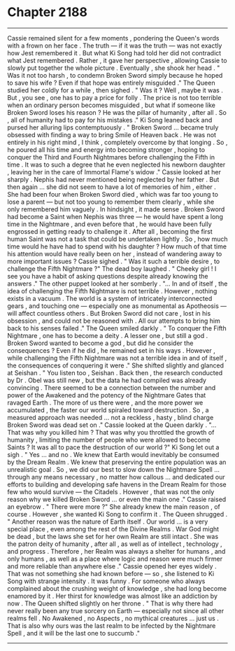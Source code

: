 
# Chapter 2188


---

Cassie remained silent for a few moments , pondering the Queen's words with a frown on her face . The truth — if it was the truth — was not exactly how Jest remembered it .
But what Ki Song had told her did not contradict what Jest remembered . Rather , it gave her perspective , allowing Cassie to slowly put together the whole picture . Eventually , she shook her head . " Was it not too harsh , to condemn Broken Sword simply because he hoped to save his wife ? Even if that hope was entirely misguided ."
The Queen studied her coldly for a while , then sighed . " Was it ? Well , maybe it was . But , you see , one has to pay a price for folly . The price is not too terrible when an ordinary person becomes misguided , but what if someone like Broken Sword loses his reason ? He was the pillar of humanity , after all . So , all of humanity had to pay for his mistakes ."
Ki Song leaned back and pursed her alluring lips contemptuously .
" Broken Sword … became truly obsessed with finding a way to bring Smile of Heaven back . He was not entirely in his right mind , I think , completely overcome by that longing . So , he poured all his time and energy into becoming stronger , hoping to conquer the Third and Fourth Nightmares before challenging the Fifth in time . It was to such a degree that he even neglected his newborn daughter , leaving her in the care of Immortal Flame's widow ."
Cassie looked at her sharply . Nephis had never mentioned being neglected by her father . But then again … she did not seem to have a lot of memories of him , either . She had been four when Broken Sword died , which was far too young to lose a parent — but not too young to remember them clearly , while she only remembered him vaguely . In hindsight , it made sense . Broken Sword had become a Saint when Nephis was three — he would have spent a long time in the Nightmare , and even before that , he would have been fully engrossed in getting ready to challenge it . After all , becoming the first human Saint was not a task that could be undertaken lightly . So , how much time would he have had to spend with his daughter ? How much of that time his attention would have really been on her , instead of wandering away to more important issues ? Cassie sighed . " Was it such a terrible desire , to challenge the Fifth Nightmare ?"
The dead boy laughed . " Cheeky girl ! I see you have a habit of asking questions despite already knowing the answers ."
The other puppet looked at her somberly . "... In and of itself , the idea of challenging the Fifth Nightmare is not terrible . However , nothing exists in a vacuum . The world is a system of intricately interconnected gears , and touching one — especially one as monumental as Apotheosis — will affect countless others . But Broken Sword did not care , lost in his obsession , and could not be reasoned with . All our attempts to bring him back to his senses failed ."
The Queen smiled darkly . " To conquer the Fifth Nightmare , one has to become a deity . A lesser one , but still a god . Broken Sword wanted to become a god , but did he consider the consequences ? Even if he did , he remained set in his ways . However , while challenging the Fifth Nightmare was not a terrible idea in and of itself , the consequences of conquering it were ."
She shifted slightly and glanced at Seishan . " You listen too , Seishan . Back then , the research conducted by Dr . Obel was still new , but the data he had compiled was already convincing . There seemed to be a connection between the number and power of the Awakened and the potency of the Nightmare Gates that ravaged Earth . The more of us there were , and the more power we accumulated , the faster our world spiraled toward destruction . So , a measured approach was needed … not a reckless , hasty , blind charge Broken Sword was dead set on ."
Cassie looked at the Queen darkly .
"... That was why you killed him ? That was why you throttled the growth of humanity , limiting the number of people who were allowed to become Saints ? It was all to pace the destruction of our world ?"
Ki Song let out a sigh . " Yes … and no . We knew that Earth would inevitably be consumed by the Dream Realm . We knew that preserving the entire population was an unrealistic goal . So , we did our best to slow down the Nightmare Spell … through any means necessary , no matter how callous … and dedicated our efforts to building and developing safe havens in the Dream Realm for those few who would survive — the Citadels . However , that was not the only reason why we killed Broken Sword … or even the main one ."
Cassie raised an eyebrow . " There were more ?"
She already knew the main reason , of course . However , she wanted Ki Song to confirm it . The Queen shrugged . " Another reason was the nature of Earth itself . Our world … is a very special place , even among the rest of the Divine Realms . War God might be dead , but the laws she set for her own Realm are still intact . She was the patron deity of humanity , after all , as well as of intellect , technology , and progress . Therefore , her Realm was always a shelter for humans , and only humans , as well as a place where logic and reason were much firmer and more reliable than anywhere else ."
Cassie opened her eyes widely . That was not something she had known before — so , she listened to Ki Song with strange intensity .
It was funny . For someone who always complained about the crushing weight of knowledge , she had long become enamored by it . Her thirst for knowledge was almost like an addiction by now . The Queen shifted slightly on her throne .
" That is why there had never really been any true sorcery on Earth — especially not since all other realms fell . No Awakened , no Aspects , no mythical creatures … just us . That is also why ours was the last realm to be infected by the Nightmare Spell , and it will be the last one to succumb ."

---


